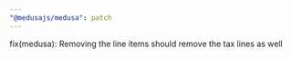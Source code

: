```yaml
---
"@medusajs/medusa": patch
---
```


fix(medusa): Removing the line items should remove the tax lines as well
